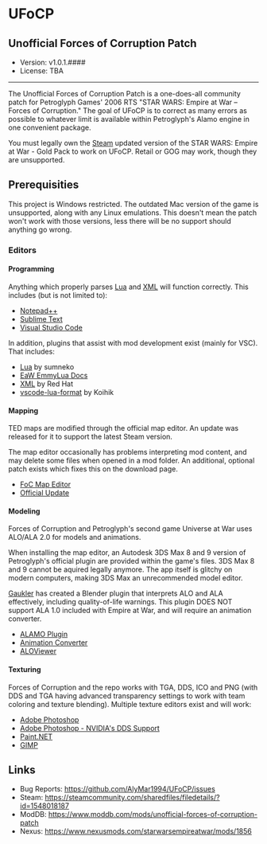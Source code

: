 # UFoCP
## Unofficial Forces of Corruption Patch
- Version: v1.0.1.####
- License: TBA
---
The Unofficial Forces of Corruption Patch is a one-does-all community patch for Petroglyph Games' 2006 RTS "STAR WARS: Empire at War – Forces of Corruption."  The goal of UFoCP is to correct as many errors as possible to whatever limit is available within Petroglyph's Alamo engine in one convenient package.

You must legally own the [Steam](https://store.steampowered.com/app/32470/STAR_WARS_Empire_at_War__Gold_Pack/) updated version of the STAR WARS: Empire at War - Gold Pack to work on UFoCP.  Retail or GOG may work, though they are unsupported.

## Prerequisities
This project is Windows restricted.  The outdated Mac version of the game is unsupported, along with any Linux emulations.  This doesn't mean the patch won't work with those versions, less there will be no support should anything go wrong.

### Editors
#### Programming
Anything which properly parses [Lua](https://www.lua.org/) and [XML](https://www.w3.org/xml) will function correctly.  This includes (but is not limited to):
- [Notepad++](https://notepad-plus-plus.org/)
- [Sublime Text](https://www.sublimetext.com/)
- [Visual Studio Code](https://code.visualstudio.com/)

In addition, plugins that assist with mod development exist (mainly for VSC).  That includes:
- [Lua](https://marketplace.visualstudio.com/items?itemName=sumneko.lua) by sumneko
- [EaW EmmyLua Docs](https://github.com/AlamoEngine-Tools/eaw-emmyluadoc)
- [XML](https://marketplace.visualstudio.com/items?itemName=redhat.vscode-xml) by Red Hat
- [vscode-lua-format](https://marketplace.visualstudio.com/items?itemName=Koihik.vscode-lua-format) by Koihik

#### Mapping
TED maps are modified through the official map editor.  An update was released for it to support the latest Steam version.

The map editor occasionally has problems interpreting mod content, and may delete some files when opened in a mod folder.  An additional, optional patch exists which fixes this on the download page.

- [FoC Map Editor](https://modtools.petrolution.net/tools/MapEditor)
- [Official Update](http://www.petroglyphgames.com/eawmodtool/)

#### Modeling
Forces of Corruption and Petroglyph's second game Universe at War uses ALO/ALA 2.0 for models and animations.

When installing the map editor, an Autodesk 3DS Max 8 and 9 version of Petroglyph's official plugin are provided within the game's files.  3DS Max 8 and 9 cannot be aquired legally anymore.  The app itself is glitchy on modern computers, making 3DS Max an unrecommended model editor.

[Gaukler](https://github.com/Gaukler) has created a Blender plugin that interprets ALO and ALA effectively, including quality-of-life warnings.  This plugin DOES NOT support ALA 1.0 included with Empire at War, and will require an animation converter.

- [ALAMO Plugin](https://github.com/Gaukler/Blender-ALAMO-Plugin)
- [Animation Converter](https://modtools.petrolution.net/tools/AnimationConverter)
- [ALOViewer](http://modtools.petrolution.net/tools/AloViewer)

#### Texturing
Forces of Corruption and the repo works with TGA, DDS, ICO and PNG (with DDS and TGA having advanced transparency settings to work with team coloring and texture blending).  Multiple texture editors exist and will work:

- [Adobe Photoshop](https://www.adobe.com/products/photoshop.html)
- [Adobe Photoshop - NVIDIA's DDS Support](https://developer.nvidia.com/nvidia-texture-tools-exporter)
- [Paint.NET](https://www.getpaint.net/)
- [GIMP](https://www.gimp.org/)

## Links
- Bug Reports: https://github.com/AlyMar1994/UFoCP/issues
- Steam: https://steamcommunity.com/sharedfiles/filedetails/?id=1548018187
- ModDB: https://www.moddb.com/mods/unofficial-forces-of-corruption-patch
- Nexus: https://www.nexusmods.com/starwarsempireatwar/mods/1856
